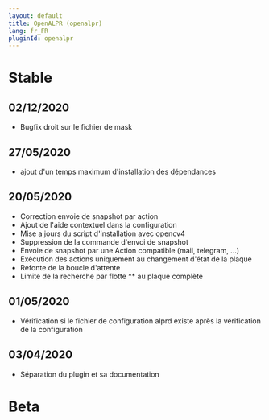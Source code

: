 ```yaml
---
layout: default
title: OpenALPR (openalpr)
lang: fr_FR
pluginId: openalpr
---
```


# Stable
## 02/12/2020
* Bugfix droit sur le fichier de mask

## 27/05/2020
* ajout d'un temps maximum d'installation des dépendances 
## 20/05/2020
* Correction envoie de snapshot par action
* Ajout de l'aide contextuel dans la configuration
* Mise a jours du script d'installation avec opencv4
* Suppression de la commande d'envoi de snapshot
* Envoie de snapshot par une Action compatible (mail, telegram, ...)
* Exécution des actions uniquement au changement d'état de la plaque
* Refonte de la boucle d'attente
* Limite de la recherche par flotte ** au plaque complète
## 01/05/2020
* Vérification si le fichier de configuration alprd existe après la vérification de la configuration
## 03/04/2020
* Séparation du plugin et sa documentation
# Beta

